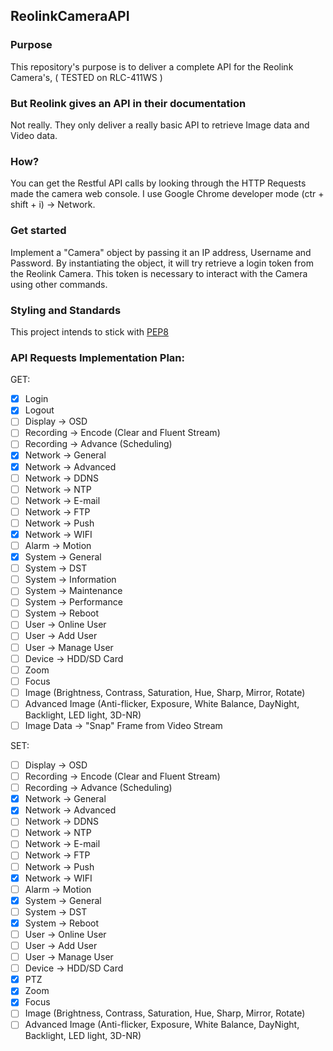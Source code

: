 ## ReolinkCameraAPI

### Purpose

This repository's purpose is to deliver a complete API for the Reolink Camera's, ( TESTED on RLC-411WS )


### But Reolink gives an API in their documentation

Not really. They only deliver a really basic API to retrieve Image data and Video data.

### How?

You can get the Restful API calls by looking through the HTTP Requests made the camera web console. I use Google Chrome developer mode (ctr + shift + i) -> Network.

### Get started

Implement a "Camera" object by passing it an IP address, Username and Password. By instantiating the object, it will try retrieve a login token from the Reolink Camera. This token is necessary to interact with the Camera using other commands.

### Styling and Standards

This project intends to stick with [PEP8](https://www.python.org/dev/peps/pep-0008/)

### API Requests Implementation Plan:

GET:
- [X] Login
- [X] Logout
- [ ] Display -> OSD
- [ ] Recording -> Encode (Clear and Fluent Stream)
- [ ] Recording -> Advance (Scheduling)
- [X] Network -> General
- [X] Network -> Advanced
- [ ] Network -> DDNS
- [ ] Network -> NTP
- [ ] Network -> E-mail
- [ ] Network -> FTP
- [ ] Network -> Push
- [X] Network -> WIFI
- [ ] Alarm -> Motion
- [X] System -> General
- [ ] System -> DST
- [ ] System -> Information
- [ ] System -> Maintenance
- [ ] System -> Performance
- [ ] System -> Reboot
- [ ] User -> Online User
- [ ] User -> Add User
- [ ] User -> Manage User
- [ ] Device -> HDD/SD Card
- [ ] Zoom
- [ ] Focus
- [ ] Image (Brightness, Contrass, Saturation, Hue, Sharp, Mirror, Rotate)
- [ ] Advanced Image (Anti-flicker, Exposure, White Balance, DayNight, Backlight, LED light, 3D-NR)
- [ ] Image Data -> "Snap" Frame from Video Stream

SET:
- [ ] Display -> OSD
- [ ] Recording -> Encode (Clear and Fluent Stream)
- [ ] Recording -> Advance (Scheduling)
- [X] Network -> General
- [X] Network -> Advanced
- [ ] Network -> DDNS
- [ ] Network -> NTP
- [ ] Network -> E-mail
- [ ] Network -> FTP
- [ ] Network -> Push
- [X] Network -> WIFI
- [ ] Alarm -> Motion
- [X] System -> General
- [ ] System -> DST
- [X] System -> Reboot
- [ ] User -> Online User
- [ ] User -> Add User
- [ ] User -> Manage User
- [ ] Device -> HDD/SD Card
- [x] PTZ
- [x] Zoom
- [x] Focus
- [ ] Image (Brightness, Contrass, Saturation, Hue, Sharp, Mirror, Rotate)
- [ ] Advanced Image (Anti-flicker, Exposure, White Balance, DayNight, Backlight, LED light, 3D-NR)
